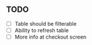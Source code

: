 ## TODO

- [ ] Table should be filterable
- [ ] Ability to refresh table
- [ ] More info at checkout screen